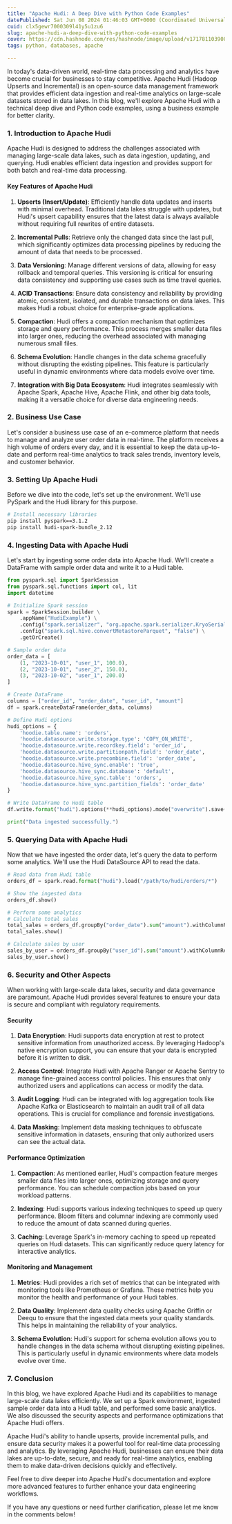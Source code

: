 ```yaml
---
title: "Apache Hudi: A Deep Dive with Python Code Examples"
datePublished: Sat Jun 08 2024 01:46:03 GMT+0000 (Coordinated Universal Time)
cuid: clx5gewr7000309l41y5u1zu6
slug: apache-hudi-a-deep-dive-with-python-code-examples
cover: https://cdn.hashnode.com/res/hashnode/image/upload/v1717811039088/e752e1df-066a-4b8f-ae24-97b1e9efeb64.png
tags: python, databases, apache

---
```



In today's data-driven world, real-time data processing and analytics have become crucial for businesses to stay competitive. Apache Hudi (Hadoop Upserts and Incremental) is an open-source data management framework that provides efficient data ingestion and real-time analytics on large-scale datasets stored in data lakes. In this blog, we'll explore Apache Hudi with a technical deep dive and Python code examples, using a business example for better clarity.

### 1. Introduction to Apache Hudi

Apache Hudi is designed to address the challenges associated with managing large-scale data lakes, such as data ingestion, updating, and querying. Hudi enables efficient data ingestion and provides support for both batch and real-time data processing.

#### Key Features of Apache Hudi

1. **Upserts (Insert/Update)**: Efficiently handle data updates and inserts with minimal overhead. Traditional data lakes struggle with updates, but Hudi's upsert capability ensures that the latest data is always available without requiring full rewrites of entire datasets.
  
2. **Incremental Pulls**: Retrieve only the changed data since the last pull, which significantly optimizes data processing pipelines by reducing the amount of data that needs to be processed.
  
3. **Data Versioning**: Manage different versions of data, allowing for easy rollback and temporal queries. This versioning is critical for ensuring data consistency and supporting use cases such as time travel queries.

4. **ACID Transactions**: Ensure data consistency and reliability by providing atomic, consistent, isolated, and durable transactions on data lakes. This makes Hudi a robust choice for enterprise-grade applications.
  
5. **Compaction**: Hudi offers a compaction mechanism that optimizes storage and query performance. This process merges smaller data files into larger ones, reducing the overhead associated with managing numerous small files.

6. **Schema Evolution**: Handle changes in the data schema gracefully without disrupting the existing pipelines. This feature is particularly useful in dynamic environments where data models evolve over time.

7. **Integration with Big Data Ecosystem**: Hudi integrates seamlessly with Apache Spark, Apache Hive, Apache Flink, and other big data tools, making it a versatile choice for diverse data engineering needs.

### 2. Business Use Case

Let's consider a business use case of an e-commerce platform that needs to manage and analyze user order data in real-time. The platform receives a high volume of orders every day, and it is essential to keep the data up-to-date and perform real-time analytics to track sales trends, inventory levels, and customer behavior.

### 3. Setting Up Apache Hudi

Before we dive into the code, let's set up the environment. We'll use PySpark and the Hudi library for this purpose.

```bash
# Install necessary libraries
pip install pyspark==3.1.2
pip install hudi-spark-bundle_2.12
```

### 4. Ingesting Data with Apache Hudi

Let's start by ingesting some order data into Apache Hudi. We'll create a DataFrame with sample order data and write it to a Hudi table.

```python
from pyspark.sql import SparkSession
from pyspark.sql.functions import col, lit
import datetime

# Initialize Spark session
spark = SparkSession.builder \
    .appName("HudiExample") \
    .config("spark.serializer", "org.apache.spark.serializer.KryoSerializer") \
    .config("spark.sql.hive.convertMetastoreParquet", "false") \
    .getOrCreate()

# Sample order data
order_data = [
    (1, "2023-10-01", "user_1", 100.0),
    (2, "2023-10-01", "user_2", 150.0),
    (3, "2023-10-02", "user_1", 200.0)
]

# Create DataFrame
columns = ["order_id", "order_date", "user_id", "amount"]
df = spark.createDataFrame(order_data, columns)

# Define Hudi options
hudi_options = {
    'hoodie.table.name': 'orders',
    'hoodie.datasource.write.storage.type': 'COPY_ON_WRITE',
    'hoodie.datasource.write.recordkey.field': 'order_id',
    'hoodie.datasource.write.partitionpath.field': 'order_date',
    'hoodie.datasource.write.precombine.field': 'order_date',
    'hoodie.datasource.hive_sync.enable': 'true',
    'hoodie.datasource.hive_sync.database': 'default',
    'hoodie.datasource.hive_sync.table': 'orders',
    'hoodie.datasource.hive_sync.partition_fields': 'order_date'
}

# Write DataFrame to Hudi table
df.write.format("hudi").options(**hudi_options).mode("overwrite").save("/path/to/hudi/orders")

print("Data ingested successfully.")
```

### 5. Querying Data with Apache Hudi

Now that we have ingested the order data, let's query the data to perform some analytics. We'll use the Hudi DataSource API to read the data.

```python
# Read data from Hudi table
orders_df = spark.read.format("hudi").load("/path/to/hudi/orders/*")

# Show the ingested data
orders_df.show()

# Perform some analytics
# Calculate total sales
total_sales = orders_df.groupBy("order_date").sum("amount").withColumnRenamed("sum(amount)", "total_sales")
total_sales.show()

# Calculate sales by user
sales_by_user = orders_df.groupBy("user_id").sum("amount").withColumnRenamed("sum(amount)", "total_sales")
sales_by_user.show()
```

### 6. Security and Other Aspects

When working with large-scale data lakes, security and data governance are paramount. Apache Hudi provides several features to ensure your data is secure and compliant with regulatory requirements.

#### Security

1. **Data Encryption**: Hudi supports data encryption at rest to protect sensitive information from unauthorized access. By leveraging Hadoop's native encryption support, you can ensure that your data is encrypted before it is written to disk.

2. **Access Control**: Integrate Hudi with Apache Ranger or Apache Sentry to manage fine-grained access control policies. This ensures that only authorized users and applications can access or modify the data.

3. **Audit Logging**: Hudi can be integrated with log aggregation tools like Apache Kafka or Elasticsearch to maintain an audit trail of all data operations. This is crucial for compliance and forensic investigations.

4. **Data Masking**: Implement data masking techniques to obfuscate sensitive information in datasets, ensuring that only authorized users can see the actual data.

#### Performance Optimization

1. **Compaction**: As mentioned earlier, Hudi's compaction feature merges smaller data files into larger ones, optimizing storage and query performance. You can schedule compaction jobs based on your workload patterns.

2. **Indexing**: Hudi supports various indexing techniques to speed up query performance. Bloom filters and columnar indexing are commonly used to reduce the amount of data scanned during queries.

3. **Caching**: Leverage Spark's in-memory caching to speed up repeated queries on Hudi datasets. This can significantly reduce query latency for interactive analytics.

#### Monitoring and Management

1. **Metrics**: Hudi provides a rich set of metrics that can be integrated with monitoring tools like Prometheus or Grafana. These metrics help you monitor the health and performance of your Hudi tables.

2. **Data Quality**: Implement data quality checks using Apache Griffin or Deequ to ensure that the ingested data meets your quality standards. This helps in maintaining the reliability of your analytics.

3. **Schema Evolution**: Hudi's support for schema evolution allows you to handle changes in the data schema without disrupting existing pipelines. This is particularly useful in dynamic environments where data models evolve over time.

### 7. Conclusion

In this blog, we have explored Apache Hudi and its capabilities to manage large-scale data lakes efficiently. We set up a Spark environment, ingested sample order data into a Hudi table, and performed some basic analytics. We also discussed the security aspects and performance optimizations that Apache Hudi offers.

Apache Hudi's ability to handle upserts, provide incremental pulls, and ensure data security makes it a powerful tool for real-time data processing and analytics. By leveraging Apache Hudi, businesses can ensure their data lakes are up-to-date, secure, and ready for real-time analytics, enabling them to make data-driven decisions quickly and effectively.

Feel free to dive deeper into Apache Hudi's documentation and explore more advanced features to further enhance your data engineering workflows.

If you have any questions or need further clarification, please let me know in the comments below!